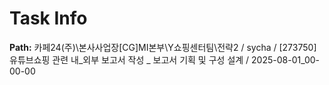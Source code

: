 # Task Info

**Path:** 카페24(주)\본사사업장\[CG]MI본부\Y쇼핑센터팀\전략2 / sycha / [273750] 유튜브쇼핑 관련 내_외부 보고서 작성 _ 보고서 기획 및 구성 설계 / 2025-08-01_00-00-00

